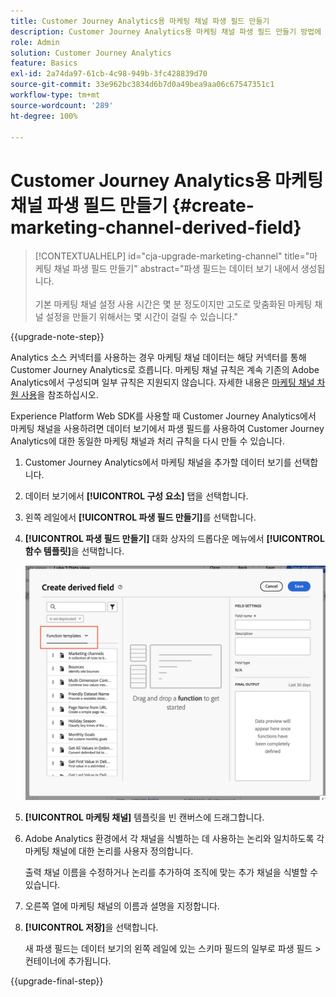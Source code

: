 ```yaml
---
title: Customer Journey Analytics용 마케팅 채널 파생 필드 만들기
description: Customer Journey Analytics용 마케팅 채널 파생 필드 만들기 방법에 대해 알아보기
role: Admin
solution: Customer Journey Analytics
feature: Basics
exl-id: 2a74da97-61cb-4c98-949b-3fc428839d70
source-git-commit: 33e962bc3834d6b7d0a49bea9aa06c67547351c1
workflow-type: tm+mt
source-wordcount: '289'
ht-degree: 100%

---
```


# Customer Journey Analytics용 마케팅 채널 파생 필드 만들기 {#create-marketing-channel-derived-field}

<!-- markdownlint-disable MD034 -->

>[!CONTEXTUALHELP]
>id="cja-upgrade-marketing-channel"
>title="마케팅 채널 파생 필드 만들기"
>abstract="파생 필드는 데이터 보기 내에서 생성됩니다.<br><br>기본 마케팅 채널 설정 사용 시간은 몇 분 정도이지만 고도로 맞춤화된 마케팅 채널 설정을 만들기 위해서는 몇 시간이 걸릴 수 있습니다."

<!-- markdownlint-enable MD034 -->

{{upgrade-note-step}}

Analytics 소스 커넥터를 사용하는 경우 마케팅 채널 데이터는 해당 커넥터를 통해 Customer Journey Analytics로 흐릅니다. 마케팅 채널 규칙은 계속 기존의 Adobe Analytics에서 구성되며 일부 규칙은 지원되지 않습니다. 자세한 내용은 [마케팅 채널 차원 사용](/help/use-cases/aa-data/marketing-channels.md)을 참조하십시오.

Experience Platform Web SDK를 사용할 때 Customer Journey Analytics에서 마케팅 채널을 사용하려면 데이터 보기에서 파생 필드를 사용하여 Customer Journey Analytics에 대한 동일한 마케팅 채널과 처리 규칙을 다시 만들 수 있습니다.

1. Customer Journey Analytics에서 마케팅 채널을 추가할 데이터 보기를 선택합니다.

1. 데이터 보기에서 **[!UICONTROL 구성 요소]** 탭을 선택합니다.

1. 왼쪽 레일에서 **[!UICONTROL 파생 필드 만들기]**&#x200B;를 선택합니다.

1. **[!UICONTROL 파생 필드 만들기]** 대화 상자의 드롭다운 메뉴에서 **[!UICONTROL 함수 템플릿]**&#x200B;을 선택합니다.

   ![파생 필드 함수 템플릿 만들기](assets/derived-field-create.png)

1. **[!UICONTROL 마케팅 채널]** 템플릿을 빈 캔버스에 드래그합니다.

1. Adobe Analytics 환경에서 각 채널을 식별하는 데 사용하는 논리와 일치하도록 각 마케팅 채널에 대한 논리를 사용자 정의합니다.

   출력 채널 이름을 수정하거나 논리를 추가하여 조직에 맞는 추가 채널을 식별할 수 있습니다.

1. 오른쪽 열에 마케팅 채널의 이름과 설명을 지정합니다.

1. **[!UICONTROL 저장]**&#x200B;을 선택합니다.

   새 파생 필드는 데이터 보기의 왼쪽 레일에 있는 스키마 필드의 일부로 파생 필드 > 컨테이너에 추가됩니다.

{{upgrade-final-step}}
